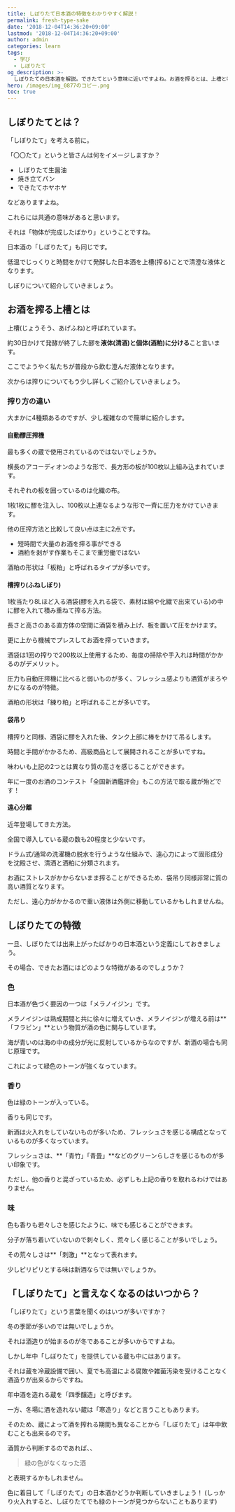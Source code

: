 ```yaml
---
title: しぼりたて日本酒の特徴をわかりやすく解説！
permalink: fresh-type-sake
date: '2018-12-04T14:36:20+09:00'
lastmod: '2018-12-04T14:36:20+09:00'
author: admin
categories: learn
tags:
  - 学び
  - しぼりたて
og_description: >-
  しぼりたての日本酒を解説。できたてという意味に近いですよね。お酒を搾るとは、上槽と呼ばれています。醪を液体(清酒)と個体(酒粕)に分けることです。搾り方は大きく分けて4種類。自動醪圧搾機・槽搾り・袋吊り・遠心分離に分けられ、それぞれ特徴が異なります。特徴は色が緑のトーンを持ちやすいこと。これはフラビンという物質が関与しています。熟成酒ではメラノイジンによるものです。香りも緑らしさが出ていること。青竹や青畳という印象を与えています。味もフレッシュ。刺激感が伴うことが多くなっています。四季醸造の蔵なら冷蔵設備があるため年中醸造出来ますが、多くの小さな蔵は冬場だけの寒い造りを行っています。
hero: /images/img_0877のコピー.png
toc: true
---
```


## しぼりたてとは？

「しぼりたて」を考える前に。

「〇〇たて」というと皆さんは何をイメージしますか？

- しぼりたて生醤油
- 焼き立てパン
- できたてホヤホヤ

などありますよね。

これらには共通の意味があると思います。

それは「物体が完成したばかり」ということですね。

日本酒の「しぼりたて」も同じです。

低温でじっくりと時間をかけて発酵した日本酒を上槽(搾る)ことで清澄な液体となります。

しぼりについて紹介していきましょう。

## お酒を搾る上槽とは

上槽(じょうそう、あげふね)と呼ばれています。

約30日かけて発酵が終了した醪を**液体(清酒)と個体(酒粕)に分ける**こと言います。

ここでようやく私たちが普段から飲む澄んだ液体となります。

次からは搾りについてもう少し詳しくご紹介していきましょう。

### 搾り方の違い

大まかに4種類あるのですが、少し複雑なので簡単に紹介します。

#### 自動醪圧搾機
最も多くの蔵で使用されているのではないでしょうか。

横長のアコーディオンのような形で、長方形の板が100枚以上組み込まれています。

それぞれの板を囲っているのは化繊の布。

1枚1枚に醪を注入し、100枚以上連なるような形で一斉に圧力をかけていきます。

他の圧搾方法と比較して良い点は主に2点です。
- 短時間で大量のお酒を搾る事ができる
- 酒粕を剥がす作業もそこまで重労働ではない

酒粕の形状は「板粕」と呼ばれるタイプが多いです。

#### 槽搾り(ふねしぼり)
1枚当たり8Lほど入る酒袋(醪を入れる袋で、素材は綿や化繊で出来ている)の中に醪を入れて積み重ねて搾る方法。

長さと高さのある直方体の空間に酒袋を積み上げ、板を置いて圧をかけます。

更に上から機械でプレスしてお酒を搾っていきます。

酒袋は1回の搾りで200枚以上使用するため、毎度の掃除や手入れは時間がかかるのがデメリット。

圧力も自動圧搾機に比べると弱いものが多く、フレッシュ感よりも酒質がまろやかになるのが特徴。

酒粕の形状は「練り粕」と呼ばれることが多いです。

#### 袋吊り
槽搾りと同様、酒袋に醪を入れた後、タンク上部に棒をかけて吊るします。

時間と手間がかかるため、高級商品として展開されることが多いですね。

味わいも上記の2つとは異なり質の高さを感じることができます。

年に一度のお酒のコンテスト「全国新酒鑑評会」もこの方法で取る蔵が殆どです！

#### 遠心分離
近年登場してきた方法。

全国で導入している蔵の数も20程度と少ないです。

ドラム式/通常の洗濯機の脱水を行うような仕組みで、遠心力によって固形成分を沈殿させ、清酒と酒粕に分類されます。

お酒にストレスがかからないまま搾ることができるため、袋吊り同様非常に質の高い酒質となります。

ただし、遠心力がかかるので重い液体は外側に移動しているかもしれませんね。

## しぼりたての特徴

一旦、しぼりたては出来上がったばかりの日本酒という定義にしておきましょう。

その場合、できたお酒にはどのような特徴があるのでしょうか？

### 色
日本酒が色づく要因の一つは「メラノイジン」です。

メラノイジンは熟成期間と共に徐々に増えていき、メラノイジンが増える前は**「フラビン」**という物質が酒の色に関与しています。

海が青いのは海の中の成分が光に反射しているからなのですが、新酒の場合も同じ原理です。

これによって緑色のトーンが強くなっています。

### 香り
色は緑のトーンが入っている。

香りも同じです。

新酒は火入れをしていないものが多いため、フレッシュさを感じる構成となっているものが多くなっています。

フレッシュさは、**「青竹」「青畳」**などのグリーンらしさを感じるものが多い印象です。

ただし、他の香りと混ざっているため、必ずしも上記の香りを取れるわけではありません。


### 味
色も香りも若々しさを感じたように、味でも感じることができます。

分子が落ち着いていないので刺々しく、荒々しく感じることが多いでしょう。

その荒々しさは**「刺激」**となって表れます。

少しピリピリとする味は新酒ならでは無いでしょうか。


## 「しぼりたて」と言えなくなるのはいつから？

「しぼりたて」という言葉を聞くのはいつが多いですか？

冬の季節が多いのでは無いでしょうか。

それは酒造りが始まるのが冬であることが多いからですよね。

しかし年中「しぼりたて」を提供している蔵も中にはあります。

それは蔵を冷蔵設備で囲い、夏でも高温による腐敗や雑菌汚染を受けることなく酒造りが出来るからですね。

年中酒を造れる蔵を「四季醸造」と呼びます。

一方、冬場に酒を造れない蔵は「寒造り」などと言うこともあります。

そのため、蔵によって酒を搾れる期間も異なることから「しぼりたて」は年中飲むことも出来るのです。

酒質から判断するのであれば、、

>緑の色がなくなった酒

と表現するかもしれません。

色に着目して「しぼりたて」の日本酒かどうか判断していきましょう！
(しっかり火入れすると、しぼりたてでも緑のトーンが見つからないこともあります)
